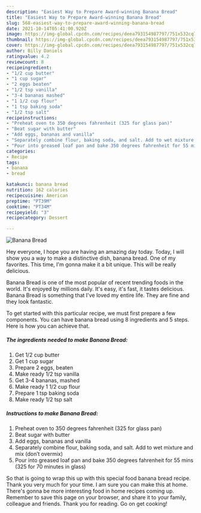 ```yaml
---
description: "Easiest Way to Prepare Award-winning Banana Bread"
title: "Easiest Way to Prepare Award-winning Banana Bread"
slug: 568-easiest-way-to-prepare-award-winning-banana-bread
date: 2021-10-14T05:41:00.920Z
image: https://img-global.cpcdn.com/recipes/deea793154987797/751x532cq70/banana-bread-recipe-main-photo.jpg
thumbnail: https://img-global.cpcdn.com/recipes/deea793154987797/751x532cq70/banana-bread-recipe-main-photo.jpg
cover: https://img-global.cpcdn.com/recipes/deea793154987797/751x532cq70/banana-bread-recipe-main-photo.jpg
author: Billy Daniels
ratingvalue: 4.2
reviewcount: 8
recipeingredient:
- "1/2 cup butter"
- "1 cup sugar"
- "2 eggs beaten"
- "1/2 tsp vanilla"
- "3-4 bananas mashed"
- "1 1/2 cup flour"
- "1 tsp baking soda"
- "1/2 tsp salt"
recipeinstructions:
- "Preheat oven to 350 degrees fahrenheit (325 for glass pan)"
- "Beat sugar with butter"
- "Add eggs, bananas and vanilla"
- "Separately combine flour, baking soda, and salt. Add to wet mixture and mix (don’t overmix)"
- "Pour into greased loaf pan and bake 350 degrees fahrenheit for 55 mins (325 for 70 minutes in glass)"
categories:
- Recipe
tags:
- banana
- bread

katakunci: banana bread 
nutrition: 162 calories
recipecuisine: American
preptime: "PT39M"
cooktime: "PT34M"
recipeyield: "3"
recipecategory: Dessert

---
```



![Banana Bread](https://img-global.cpcdn.com/recipes/deea793154987797/751x532cq70/banana-bread-recipe-main-photo.jpg)

Hey everyone, I hope you are having an amazing day today. Today, I will show you a way to make a distinctive dish, banana bread. One of my favorites. This time, I'm gonna make it a bit unique. This will be really delicious.



Banana Bread is one of the most popular of recent trending foods in the world. It's enjoyed by millions daily. It's easy, it's fast, it tastes delicious. Banana Bread is something that I've loved my entire life. They are fine and they look fantastic.


To get started with this particular recipe, we must first prepare a few components. You can have banana bread using 8 ingredients and 5 steps. Here is how you can achieve that.

<!--inarticleads1-->

##### The ingredients needed to make Banana Bread:

1. Get 1/2 cup butter
1. Get 1 cup sugar
1. Prepare 2 eggs, beaten
1. Make ready 1/2 tsp vanilla
1. Get 3-4 bananas, mashed
1. Make ready 1 1/2 cup flour
1. Prepare 1 tsp baking soda
1. Make ready 1/2 tsp salt




<!--inarticleads2-->

##### Instructions to make Banana Bread:

1. Preheat oven to 350 degrees fahrenheit (325 for glass pan)
1. Beat sugar with butter
1. Add eggs, bananas and vanilla
1. Separately combine flour, baking soda, and salt. Add to wet mixture and mix (don’t overmix)
1. Pour into greased loaf pan and bake 350 degrees fahrenheit for 55 mins (325 for 70 minutes in glass)




So that is going to wrap this up with this special food banana bread recipe. Thank you very much for your time. I am sure you can make this at home. There's gonna be more interesting food in home recipes coming up. Remember to save this page on your browser, and share it to your family, colleague and friends. Thank you for reading. Go on get cooking!
